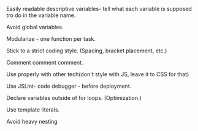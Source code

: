 Easily readable descriptive variables- tell what each variable is supposed tro do in the variable name.

Avoid global variables.

Modularize - one function per task.

Stick to a strict coding style. (Spacing, bracket placement, etc.)

Comment comment comment.

Use properly with other tech(don't style with JS, leave it to CSS for that)

Use JSLint- code debugger - before deployment.

Declare variables outside of for loops. (Optimization.)

Use template literals.

Avoid heavy nesting

